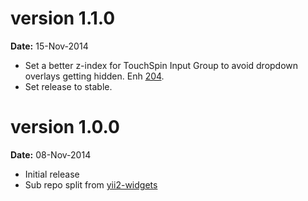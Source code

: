 version 1.1.0
=============
**Date:** 15-Nov-2014

- Set a better z-index for TouchSpin Input Group to avoid dropdown overlays getting hidden. Enh [204](https://github.com/kartik-v/yii2-widgets/issues/204).
- Set release to stable.

version 1.0.0
=============
**Date:** 08-Nov-2014

- Initial release 
- Sub repo split from [yii2-widgets](https://github.com/kartik-v/yii2-widgets)